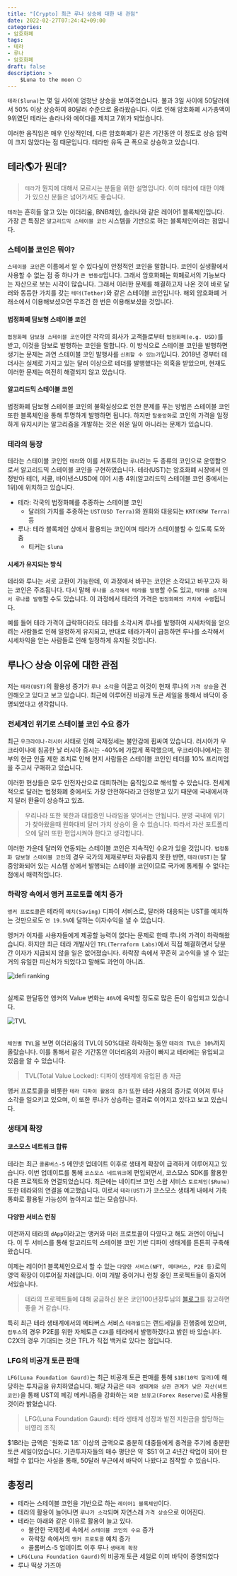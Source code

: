 ```yaml
---
title: "[Crypto] 최근 루나 상승에 대한 내 관점"
date: 2022-02-27T07:24:42+09:00
categories:
- 암호화폐
tags:
- 테라
- 루나
- 암호화폐
draft: false
description: >
    $Luna to the moon 🌕
---
```


`테라($luna)`는 몇 일 사이에 엄청난 상승을 보여주었습니다. 불과 3일 사이에 50달러에서 50% 이상 상승하여 80달러 수준으로 올라왔습니다. 이로 인해 암호화폐 시가총액이 9위였던 테라는 솔라나와 에이다를 제치고 7위가 되었습니다.

이러한 움직임은 매우 인상적인데, 다른 암호화폐가 같은 기간동안 이 정도로 상승 압력이 크지 않았다는 점 때문입니다. 테라만 유독 큰 폭으로 상승하고 있습니다.


테라🌎가 뭔데?
---

> `테라`가 뭔지에 대해서 모르시는 분들을 위한 설명입니다. 이미 테라에 대한 이해가 있으신 분들은 넘어가셔도 좋습니다.

`테라`는 흔히들 알고 있는 이더리움, BNB체인, 솔라나와 같은 레이어1 블록체인입니다. 가장 큰 특징은 `알고리드믹 스테이블 코인` 시스템을 기반으로 하는 블록체인이라는 점입니다.

### 스테이블 코인은 뭐야?

`스테이블 코인`은 이름에서 알 수 있다싶이 안정적인 코인을 말합니다. 코인이 실생활에서 사용할 수 없는 점 중 하나가 `큰 변동성`입니다. 그래서 암호화폐는 화폐로서의 기능보다는 자산으로 보는 시각이 많습니다. 그래서 이러한 문제를 해결하고자 나온 것이 바로 달러와 동등한 가치를 갖는 `테더(Tether)`와 같은 스테이블 코인입니다. 해외 암호화폐 거래소에서 이용해보셨으면 무조건 한 번은 이용해보셨을 것입니다.

#### 법정화폐 담보형 스테이블 코인

`법정화폐 담보형 스테이블 코인`이란 각각의 회사가 고객들로부터 `법정화폐(e.g. USD)`를 받고, 이것을 담보로 발행하는 코인을 말합니다. 이 방식으로 스테이블 코인을 발행하면 생기는 문제는 과연 스테이블 코인 발행사를 `신뢰할 수 있는가`입니다. 2018년 경부터 테더사는 실제로 가지고 있는 달러 이상으로 테더를 발행했다는 의혹을 받았으며, 현재도 이러한 문제는 여전히 해결되지 않고 있습니다.

#### 알고리드믹 스테이블 코인

법정화폐 담보형 스테이블 코인의 불확실성으로 인한 문제를 푸는 방법은 스테이블 코인 또한 블록체인을 통해 투명하게 발행하면 됩니다. 하지만 `탈중앙화`로 코인의 가격을 일정하게 유지시키는 알고리즘을 개발하는 것은 쉬운 일이 아니라는 문제가 있습니다.

### 테라의 등장

테라는 스테이블 코인인 `테라`와 이를 서포트하는 `루나`라는 두 종류의 코인으로 운영함으로서 알고리드믹 스테이블 코인을 구현하였습니다. 테라(UST)는 암호화폐 시장에서 인정받아 테더, 서클, 바이낸스USD에 이어 시총 4위(알고리드믹 스테이블 코인 중에서는 1위)에 위치하고 있습니다.

- 테라: 각국의 법정화폐를 추종하는 스테이블 코인
    - 달러의 가치를 추종하는 `UST(USD Terra)`와 원화와 대응되는 `KRT(KRW Terra)` 등
- 루나: 테라 블록체인 상에서 활용되는 코인이며 테라가 스테이블할 수 있도록 도와줌 
  - 티커는 `$luna`

#### 시세가 유지되는 방식

테라와 루나는 서로 교환이 가능한데, 이 과정에서 바꾸는 코인은 소각되고 바꾸고자 하는 코인은 주조됩니다. 다시 말해 `루나를 소각해서 테라를 발행`할 수도 있고, `테라를 소각해서 루나를 발행`할 수도 있습니다. 이 과정에서 테라의 가격은 `법정화폐의 가치에 수렴`됩니다. 

예를 들어 테라 가격이 급락하더라도 테라를 소각시켜 루나를 발행하여 시세차익을 얻으려는 사람들로 인해 일정하게 유지되고, 반대로 테라가격이 급등하면 루나를 소각해서 시세차익을 얻는 사람들로 인해 일정하게 유지될 것입니다.


루나🌕 상승 이유에 대한 관점
---

저는 `테라(UST)`의 활용성 증가가 `루나 소각`을 이끌고 이것이 현재 루나의 `가격 상승`을 견인해오고 있다고 보고 있습니다. 최근에 이루어진 비공개 토큰 세일을 통해서 바닥이 증명되었다고 생각합니다.

### 전세계인 위기로 스테이블 코인 수요 증가

최근 `우크라이나-러시아` 사태로 인해 국제정세는 불안감에 휩싸여 있습니다. 러시아가 우크라이나에 침공한 날 러시아 증시는 -40%에 가깝게 폭락했으며, 우크라이나에서는 정부의 현금 인출 제한 조치로 인해 현지 사람들은 스테이블 코인인 테더를 10% 프리미엄을 주고서 구매하고 있습니다.

이러한 현상들은 모두 안전자산으로 대피하려는 움직임으로 해석할 수 있습니다. 전세계적으로 달러는 법정화폐 중에서도 가장 안전하다라고 인정받고 있기 때문에 국내에서까지 달러 환율이 상승하고 있죠.

> 우리나라 또한 북한과 대립중인 나라임을 잊어서는 안됩니다. 분명 국내에 위기가 찾아왔을때 원화대비 달러 가치 상승이 올 수 있습니다. 따라서 자산 포트폴리오에 달러 또한 편입시켜야 한다고 생각합니다.

이러한 가운데 달러와 연동되는 스테이블 코인은 지속적인 수요가 있을 것입니다. `법정통화 담보형 스테이블 코인`의 경우 국가의 제재로부터 자유롭지 못한 반면, `테라(UST)`는 탈중앙화되어 있는 시스템 상에서 발행되는 스테이블 코인이므로 국가에 통제될 수 없다는 점에서 매력적입니다.

### 하락장 속에서 앵커 프로토콜 예치 증가

`앵커 프로토콜`은 테라의 `예치(Saving)` 디파이 서비스로, 달러와 대응되는 UST를 예치하는 것만으로도 `연 19.5%`에 달하는 이자수익을 낼 수 있습니다.

앵커가 이자를 사용자들에게 제공할 능력이 없다는 문제로 한때 루나의 가격이 하락해왔습니다. 하지만 최근 테라 개발사인 `TFL(Terraform Labs)`에서 직접 해결하면서 당분간 이자가 지급되지 않을 일은 없어졌습니다. 하락장 속에서 꾸준히 고수익을 낼 수 있는 거의 유일한 피신처가 되었다고 말해도 과언이 아니죠.

![defi ranking](/images/crypto/my-views-on-the-recent-luna-rise/defi-ranking.png#center)

\
실제로 한달동안 앵커의 Value 변화는 `46%`에 육박할 정도로 많은 돈이 유입되고 있습니다.

![TVL](/images/crypto/my-views-on-the-recent-luna-rise/TVL.png#center)

\
`체인별 TVL`을 보면 이더리움의 TVL이 50%대로 하락하는 동안 `테라의 TVL은 10%`까지 올랐습니다. 이를 통해서 같은 기간동안 이더리움의 자금이 빠지고 테라에는 유입되고 있음을 알 수 있습니다.

> TVL(Total Value Locked): 디파이 생태계에 유입된 총 자금

앵커 프로토콜을 비롯한 `테라 디파이 활용의 증가` 또한 테라 사용의 증가로 이어져 루나 소각을 일으키고 있으며, 이 또한 루나가 상승하는 결과로 이어지고 있다고 보고 있습니다.

### 생태계 확장

#### 코스모스 네트워크 합류

테라는 최근 `콜롬버스-5` 메인넷 업데이트 이후로 생태계 확장이 급격하게 이루어지고 있습니다. 이번 업데이트를 통해 `코스모스 네트워크`에 편입되면서, 코스모스 SDK를 활용한 다른 프로젝트와 연결되었습니다. 최근에는 네이티브 코인 스왑 서비스 `토르체인($Rune)` 또한 테라와의 연결을 예고했습니다. 이로서 `테라(UST)`가 코스모스 생태계 내에서 기축 통화로 활용될 가능성이 높아지고 있는 모습입니다.

#### 다양한 서비스 런칭

이전까지 테라의 `dApp`이라고는 앵커와 미러 프로토콜이 다였다고 해도 과언이 아닙니다. 이 두 서비스를 통해 알고리드믹 스테이블 코인 기반 디파이 생태계를 튼튼히 구축해 왔습니다. 

이제는 레이어1 블록체인으로서 할 수 있는 `다양한 서비스(NFT, 메타버스, P2E 등)`로의 영역 확장이 이루어질 차례입니다. 이미 개발 중이거나 런칭 중인 프로젝트들이 줄지어 서있습니다.

> 테라의 프로젝트들에 대해 궁금하신 분은 코인100년장투님의 [블로그](https://blog.naver.com/jinsol96/222517352803)를 참고하면 좋을 거 같습니다.

특히 최근 테라 생태계에서의 메타버스 서비스 `테라월드`는 랜드세일을 진행중에 있으며, `컴투스`의 경우 P2E를 위한 자체토큰 `C2X`를 테라에서 발행하겠다고 밝힌 바 있습니다. C2X의 경우 기대되는 것은 TFL가 직접 백커로 있다는 점입니다.

### LFG의 비공개 토큰 판매

`LFG(Luna Foundation Gaurd)`는 최근 비공개 토큰 판매를 통해 `$1B(10억 달러)`에 해당하는 투자금을 유치하였습니다. 해당 자금은 `테라 생태계와 상관 관계가 낮은 자산(비트코인)`을 통해 UST의 페깅 메커니즘을 강화하는 `외환 보유고(Forex Reserve)`로 사용될 것이라 밝혔습니다.

> LFG(Luna Foundation Gaurd): 테라 생태계 성장과 발전 지원금을 할당하는 비영리 조직

$1B라는 금액은 `원화로 1조` 이상의 금액으로 충분히 대중들에게 충격을 주기에 충분한 토큰 세일이었습니다. 기관투자자들의 매수 평단은 약 `$51`이고 4년간 락업이 되어 판매할 수 없다는 사실을 통해, 50달러 부근에서 바닥이 나왔다고 짐작할 수 있습니다.


총정리
---

- 테라는 스테이블 코인을 기반으로 하는 `레이어1 블록체인`이다.
- 테라의 활용이 늘어나면 `루나가 소각`되며 자연스래 `가격 상승`으로 이어진다.
- 테라는 아래와 같은 이유로 활용이 늘고 있다.
    - 불안한 국제정세 속에서 `스테이블 코인의 수요` 증가
    - 하락장 속에서의 `앵커 프로토콜` 예치 증가
    - 콜롬버스-5 업데이트 이후 루나 `생태계 확장`
- `LFG(Luna Foundation Gaurd)`의 비공개 토큰 세일로 이미 바닥이 증명되었다
- 루나 떡상 가즈아
